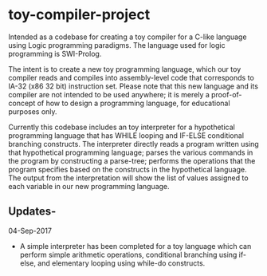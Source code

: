 # toy-compiler-project
Intended as a codebase for creating a toy compiler for a C-like language using Logic programming paradigms. The language used for logic programming is SWI-Prolog. 

The intent is to create a new toy programming language, which our toy compiler reads and compiles into assembly-level code that corresponds to IA-32 (x86 32 bit) instruction set. Please note that this new language and its compiler are not intended to be used anywhere; it is merely a proof-of-concept of how to design a programming language, for educational purposes only.

Currently this codebase includes an toy interpreter for a hypothetical programming language that has WHILE looping and IF-ELSE conditional branching constructs. The interpreter directly reads a program written using that hypothetical programming language; parses the various commands in the program by constructing a parse-tree; performs the operations that the program specifies based on the constructs in the hypothetical language. The output from the interpretation will show the list of values assigned to each variable in our new programming language.

## Updates- 
04-Sep-2017
- A simple interpreter has been completed for a toy language which can perform simple arithmetic operations, conditional branching using if-else, and elementary looping using while-do constructs.
